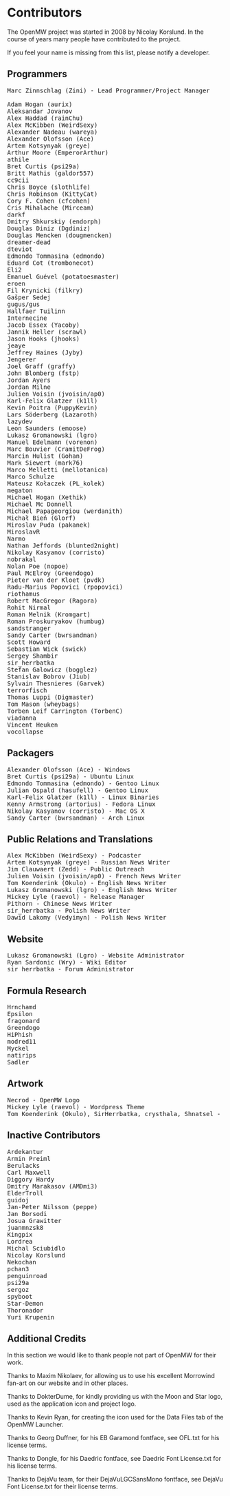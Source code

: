 Contributors
============

The OpenMW project was started in 2008 by Nicolay Korslund.
In the course of years many people have contributed to the project.

If you feel your name is missing from this list, please notify a developer.


Programmers
-----------
<pre>
Marc Zinnschlag (Zini) - Lead Programmer/Project Manager

Adam Hogan (aurix)
Aleksandar Jovanov
Alex Haddad (rainChu)
Alex McKibben (WeirdSexy)
Alexander Nadeau (wareya)
Alexander Olofsson (Ace)
Artem Kotsynyak (greye)
Arthur Moore (EmperorArthur)
athile
Bret Curtis (psi29a)
Britt Mathis (galdor557)
cc9cii
Chris Boyce (slothlife)
Chris Robinson (KittyCat)
Cory F. Cohen (cfcohen)
Cris Mihalache (Mirceam)
darkf
Dmitry Shkurskiy (endorph)
Douglas Diniz (Dgdiniz)
Douglas Mencken (dougmencken)
dreamer-dead
dteviot
Edmondo Tommasina (edmondo)
Eduard Cot (trombonecot)
Eli2
Emanuel Guével (potatoesmaster)
eroen
Fil Krynicki (filkry)
Gašper Sedej
gugus/gus
Hallfaer Tuilinn
Internecine
Jacob Essex (Yacoby)
Jannik Heller (scrawl)
Jason Hooks (jhooks)
jeaye
Jeffrey Haines (Jyby)
Jengerer
Joel Graff (graffy)
John Blomberg (fstp)
Jordan Ayers
Jordan Milne
Julien Voisin (jvoisin/ap0)
Karl-Felix Glatzer (k1ll)
Kevin Poitra (PuppyKevin)
Lars Söderberg (Lazaroth)
lazydev
Leon Saunders (emoose)
Lukasz Gromanowski (lgro)
Manuel Edelmann (vorenon)
Marc Bouvier (CramitDeFrog)
Marcin Hulist (Gohan)
Mark Siewert (mark76)
Marco Melletti (mellotanica)
Marco Schulze
Mateusz Kołaczek (PL_kolek)
megaton
Michael Hogan (Xethik)
Michael Mc Donnell
Michael Papageorgiou (werdanith)
Michał Bień (Glorf)
Miroslav Puda (pakanek)
MiroslavR
Narmo
Nathan Jeffords (blunted2night)
Nikolay Kasyanov (corristo)
nobrakal
Nolan Poe (nopoe)
Paul McElroy (Greendogo)
Pieter van der Kloet (pvdk)
Radu-Marius Popovici (rpopovici)
riothamus
Robert MacGregor (Ragora)
Rohit Nirmal
Roman Melnik (Kromgart)
Roman Proskuryakov (humbug)
sandstranger
Sandy Carter (bwrsandman)
Scott Howard
Sebastian Wick (swick)
Sergey Shambir
sir_herrbatka
Stefan Galowicz (bogglez)
Stanislav Bobrov (Jiub)
Sylvain Thesnieres (Garvek)
terrorfisch
Thomas Luppi (Digmaster)
Tom Mason (wheybags)
Torben Leif Carrington (TorbenC)
viadanna
Vincent Heuken
vocollapse
</pre>
Packagers
---------
<pre>
Alexander Olofsson (Ace) - Windows
Bret Curtis (psi29a) - Ubuntu Linux
Edmondo Tommasina (edmondo) - Gentoo Linux
Julian Ospald (hasufell) - Gentoo Linux
Karl-Felix Glatzer (k1ll) - Linux Binaries
Kenny Armstrong (artorius) - Fedora Linux
Nikolay Kasyanov (corristo) - Mac OS X
Sandy Carter (bwrsandman) - Arch Linux
</pre>
Public Relations and Translations
---------------------------------
<pre>
Alex McKibben (WeirdSexy) - Podcaster
Artem Kotsynyak (greye) - Russian News Writer
Jim Clauwaert (Zedd) - Public Outreach
Julien Voisin (jvoisin/ap0) - French News Writer
Tom Koenderink (Okulo) - English News Writer
Lukasz Gromanowski (lgro) - English News Writer
Mickey Lyle (raevol) - Release Manager
Pithorn - Chinese News Writer
sir_herrbatka - Polish News Writer
Dawid Lakomy (Vedyimyn) - Polish News Writer
</pre>
Website
-------
<pre>
Lukasz Gromanowski (Lgro) - Website Administrator
Ryan Sardonic (Wry) - Wiki Editor
sir_herrbatka - Forum Administrator
</pre>
Formula Research
----------------
<pre>
Hrnchamd
Epsilon
fragonard
Greendogo
HiPhish
modred11
Myckel
natirips
Sadler
</pre>
Artwork
-------
<pre>
Necrod - OpenMW Logo
Mickey Lyle (raevol) - Wordpress Theme
Tom Koenderink (Okulo), SirHerrbatka, crysthala, Shnatsel - OpenMW Editor Icons
</pre>
Inactive Contributors
---------------------
<pre>
Ardekantur
Armin Preiml
Berulacks
Carl Maxwell
Diggory Hardy
Dmitry Marakasov (AMDmi3)
ElderTroll
guidoj
Jan-Peter Nilsson (peppe)
Jan Borsodi
Josua Grawitter
juanmnzsk8
Kingpix
Lordrea
Michal Sciubidlo
Nicolay Korslund
Nekochan
pchan3
penguinroad
psi29a
sergoz
spyboot
Star-Demon
Thoronador
Yuri Krupenin
</pre>

Additional Credits
------------------
In this section we would like to thank people not part of OpenMW for their work.

Thanks to Maxim Nikolaev,
for allowing us to use his excellent Morrowind fan-art on our website and in other places.

Thanks to DokterDume,
for kindly providing us with the Moon and Star logo,
used as the application icon and project logo.

Thanks to Kevin Ryan,
for creating the icon used for the Data Files tab of the OpenMW Launcher.

Thanks to Georg Duffner,
for his EB Garamond fontface, see OFL.txt for his license terms.

Thanks to Dongle,
for his Daedric fontface, see Daedric Font License.txt for his license terms.

Thanks to DejaVu team,
for their DejaVuLGCSansMono fontface, see DejaVu Font License.txt for their license terms.
